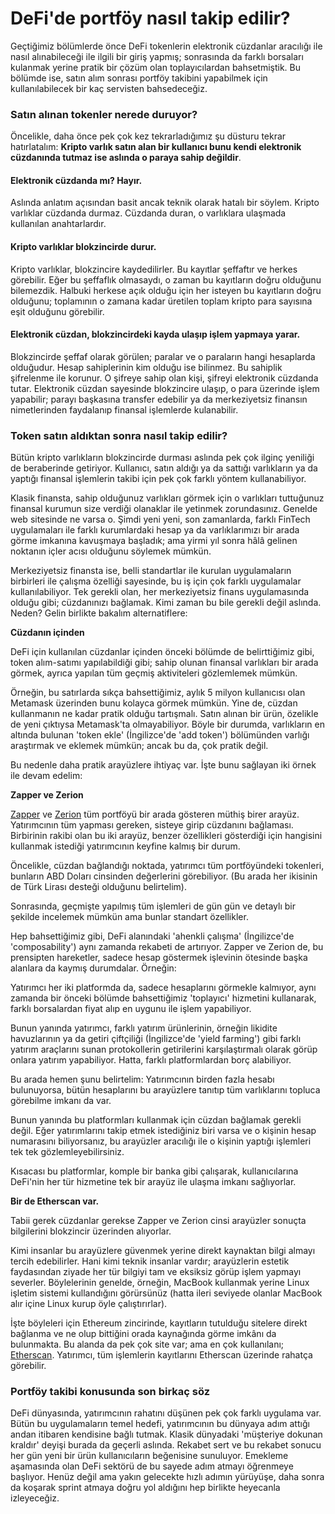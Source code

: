 # DeFi'de portföy nasıl takip edilir?

Geçtiğimiz bölümlerde önce DeFi tokenlerin elektronik cüzdanlar aracılığı ile nasıl alınabileceği ile ilgili bir giriş yapmış; sonrasında da farklı borsaları kulanmak yerine pratik bir çözüm olan toplayıcılardan bahsetmiştik. Bu bölümde ise, satın alım sonrası portföy takibini yapabilmek için kullanılabilecek bir kaç servisten bahsedeceğiz.

### Satın alınan tokenler nerede duruyor?

Öncelikle, daha önce pek çok kez tekrarladığımız şu düsturu tekrar hatırlatalım: **Kripto varlık satın alan bir kullanıcı bunu kendi elektronik cüzdanında tutmaz ise aslında o paraya sahip değildir**.

#### Elektronik cüzdanda mı? Hayır.

Aslında anlatım açısından basit ancak teknik olarak hatalı bir söylem. Kripto varlıklar cüzdanda durmaz. Cüzdanda duran, o varlıklara ulaşmada kullanılan anahtarlardır.

#### **Kripto varlıklar blokzincirde durur.**

Kripto varlıklar, blokzincire kaydedilirler. Bu kayıtlar şeffaftır ve herkes görebilir. Eğer bu şeffaflık olmasaydı, o zaman bu kayıtların doğru olduğunu bilemezdik. Halbuki herkese açık olduğu için her isteyen bu kayıtların doğru olduğunu; toplamının o zamana kadar üretilen toplam kripto para sayısına eşit olduğunu görebilir.

#### **Elektronik cüzdan, blokzincirdeki kayda ulaşıp işlem yapmaya yarar.**

Blokzincirde şeffaf olarak görülen; paralar ve o paraların hangi hesaplarda olduğudur. Hesap sahiplerinin kim olduğu ise bilinmez. Bu sahiplik şifrelenme ile korunur. O şifreye sahip olan kişi, şifreyi elektronik cüzdanda tutar. Elektronik cüzdan sayesinde blokzincire ulaşıp, o para üzerinde işlem yapabilir; parayı başkasına transfer edebilir ya da merkeziyetsiz finansın nimetlerinden faydalanıp finansal işlemlerde kulanabilir.

### Token satın aldıktan sonra nasıl takip edilir?

Bütün kripto varlıkların blokzincirde durması aslında pek çok ilginç yeniliği de beraberinde getiriyor. Kullanıcı, satın aldığı ya da sattığı varlıkların ya da yaptığı finansal işlemlerin takibi için pek çok farklı yöntem kullanabiliyor.

Klasik finansta, sahip olduğunuz varlıkları görmek için o varlıkları tuttuğunuz finansal kurumun size verdiği olanaklar ile yetinmek zorundasınız. Genelde web sitesinde ne varsa o. Şimdi yeni yeni, son zamanlarda, farklı FinTech uygulamaları ile farklı kurumlardaki hesap ya da varlıklarımızı bir arada görme imkanına kavuşmaya başladık; ama yirmi yıl sonra hâlâ gelinen noktanın içler acısı olduğunu söylemek mümkün.

Merkeziyetsiz finansta ise, belli standartlar ile kurulan uygulamaların birbirleri ile çalışma özelliği sayesinde, bu iş için çok farklı uygulamalar kullanılabiliyor. Tek gerekli olan, her merkeziyetsiz finans uygulamasında olduğu gibi; cüzdanınızı bağlamak. Kimi zaman bu bile gerekli değil aslında. Neden? Gelin birlikte bakalım alternatiflere:

**Cüzdanın içinden**

DeFi için kullanılan cüzdanlar içinden önceki bölümde de belirttiğimiz gibi, token alım-satımı yapılabildiği gibi; sahip olunan finansal varlıkları bir arada görmek, ayrıca yapılan tüm geçmiş aktiviteleri gözlemlemek mümkün.

Örneğin, bu satırlarda sıkça bahsettiğimiz, aylık 5 milyon kullanıcısı olan Metamask üzerinden bunu kolayca görmek mümkün. Yine de, cüzdan kullanmanın ne kadar pratik olduğu tartışmalı. Satın alınan bir ürün, özelikle de yeni çıktıysa Metamask'ta olmayabiliyor. Böyle bir durumda, varlıkların en altında bulunan 'token ekle' \(İngilizce'de 'add token'\) bölümünden varlığı araştırmak ve eklemek mümkün; ancak bu da, çok pratik değil.

Bu nedenle daha pratik arayüzlere ihtiyaç var. İşte bunu sağlayan iki örnek ile devam edelim:

**Zapper ve Zerion**

[Zapper](https://zapper.fi/) ve [Zerion](https://zerion.io/) tüm portföyü bir arada gösteren müthiş birer arayüz. Yatırımcının tüm yapması gereken, sisteye girip cüzdanını bağlaması. Birbirinin rakibi olan bu iki arayüz, benzer özellikleri gösterdiği için hangisini kullanmak istediği yatırımcının keyfine kalmış bir durum.

Öncelikle, cüzdan bağlandığı noktada, yatırımcı tüm portföyündeki tokenleri, bunların ABD Doları cinsinden değerlerini görebiliyor. \(Bu arada her ikisinin de Türk Lirası desteği olduğunu belirtelim\). 

Sonrasında, geçmişte yapılmış tüm işlemleri de gün gün ve detaylı bir şekilde incelemek mümkün ama bunlar standart özellikler.

Hep bahsettiğimiz gibi, DeFi alanındaki 'ahenkli çalışma' \(İngilizce'de 'composability'\) aynı zamanda rekabeti de artırıyor. Zapper ve Zerion de,  bu prensipten hareketler, sadece hesap göstermek işlevinin ötesinde başka alanlara da kaymış durumdalar. Örneğin:

Yatırımcı her iki platformda da, sadece hesaplarını görmekle kalmıyor,  aynı zamanda bir önceki bölümde bahsettiğimiz 'toplayıcı' hizmetini kullanarak, farklı borsalardan fiyat alıp en uygunu ile işlem yapabiliyor.

Bunun yanında yatırımcı, farklı yatırım ürünlerinin, örneğin likidite havuzlarının ya da getiri çiftçiliği \(İngilizce'de 'yield farming'\) gibi farklı yatırım araçlarını sunan protokollerin getirilerini karşılaştırmalı olarak görüp onlara yatırım yapabiliyor. Hatta, farklı platformlardan borç alabiliyor.

Bu arada hemen şunu belirtelim: Yatırımcının birden fazla hesabı bulunuyorsa, bütün hesaplarını bu arayüzlere tanıtıp tüm varlıklarını topluca görebilme imkanı da var.

Bunun yanında bu platformları kullanmak için cüzdan bağlamak gerekli değil. Eğer yatırımlarını takip etmek istediğiniz biri varsa ve o kişinin hesap numarasını biliyorsanız, bu arayüzler aracılığı ile o kişinin yaptığı işlemleri tek tek gözlemleyebilirsiniz.

Kısacası bu platformlar, komple bir banka gibi çalışarak, kullanıcılarına DeFi'nin her tür hizmetine tek bir arayüz ile ulaşma imkanı sağlıyorlar.

**Bir de Etherscan var.** 

Tabii gerek cüzdanlar gerekse Zapper ve Zerion cinsi arayüzler sonuçta bilgilerini blokzincir üzerinden alıyorlar.

Kimi insanlar bu arayüzlere güvenmek yerine direkt kaynaktan bilgi almayı tercih edebilirler. Hani kimi teknik insanlar vardır; arayüzlerin estetik faydasından ziyade her tür bilgiyi tam ve eksiksiz görüp işlem yapmayı severler. Böylelerinin genelde, örneğin, MacBook kullanmak yerine Linux işletim sistemi kullandığını görürsünüz \(hatta ileri seviyede olanlar MacBook alır içine Linux kurup öyle çalıştırırlar\).

İşte böyleleri için Ethereum zincirinde, kayıtların tutulduğu sitelere direkt bağlanma ve ne olup bittiğini orada kaynağında görme imkânı da bulunmakta. Bu alanda da pek çok site var; ama en çok kullanılanı; [Etherscan](https://etherscan.io/). Yatırımcı, tüm işlemlerin kayıtlarını Etherscan üzerinde rahatça görebilir. 

### Portföy takibi konusunda son birkaç söz

DeFi dünyasında, yatırımcının rahatını düşünen pek çok farklı uygulama var. Bütün bu uygulamaların temel hedefi, yatırımcının bu dünyaya adım attığı andan itibaren kendisine bağlı tutmak. Klasik dünyadaki 'müşteriye dokunan kraldır' deyişi burada da geçerli aslında. Rekabet sert ve bu rekabet sonucu her gün yeni bir ürün kullanıcıların beğenisine sunuluyor. Emekleme aşamasında olan DeFi sektörü de bu sayede adım atmayı öğrenmeye başlıyor. Henüz değil ama yakın gelecekte hızlı adımın yürüyüşe, daha sonra da koşarak sprint atmaya doğru yol aldığını hep birlikte heyecanla izleyeceğiz.

